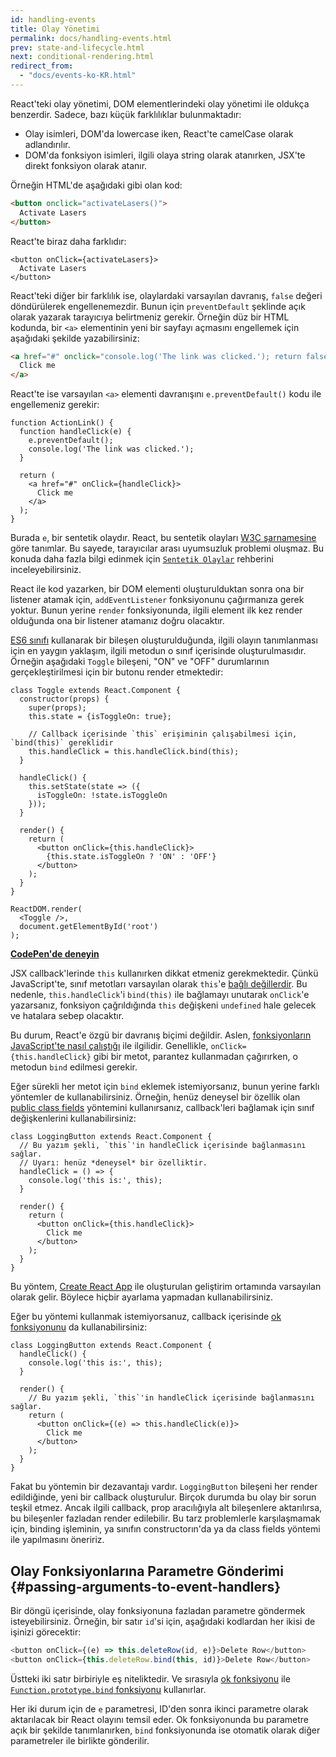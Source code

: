```yaml
---
id: handling-events
title: Olay Yönetimi
permalink: docs/handling-events.html
prev: state-and-lifecycle.html
next: conditional-rendering.html
redirect_from:
  - "docs/events-ko-KR.html"
---
```


React'teki olay yönetimi, DOM elementlerindeki olay yönetimi ile oldukça benzerdir. Sadece, bazı küçük farklılıklar bulunmaktadır: 

* Olay isimleri, DOM'da lowercase iken, React'te camelCase olarak adlandırılır.
* DOM'da fonksiyon isimleri, ilgili olaya string olarak atanırken, JSX'te direkt fonksiyon olarak atanır.

Örneğin HTML'de aşağıdaki gibi olan kod:

```html
<button onclick="activateLasers()">
  Activate Lasers
</button>
```

React'te biraz daha farklıdır:

```js{1}
<button onClick={activateLasers}>
  Activate Lasers
</button>
```

React'teki diğer bir farklılık ise, olaylardaki varsayılan davranış, `false` değeri döndürülerek engellenemezdir. Bunun için `preventDefault` şeklinde açık olarak yazarak tarayıcıya belirtmeniz gerekir. Örneğin düz bir HTML kodunda, bir `<a>` elementinin yeni bir sayfayı açmasını engellemek için aşağıdaki şekilde yazabilirsiniz:

```html
<a href="#" onclick="console.log('The link was clicked.'); return false">
  Click me
</a>
```

React'te ise varsayılan `<a>` elementi davranışını `e.preventDefault()` kodu ile engellemeniz gerekir:

```js{2-5,8}
function ActionLink() {
  function handleClick(e) {
    e.preventDefault();
    console.log('The link was clicked.');
  }

  return (
    <a href="#" onClick={handleClick}>
      Click me
    </a>
  );
}
```

Burada `e`, bir sentetik olaydır. React, bu sentetik olayları [W3C şarnamesine](https://www.w3.org/TR/DOM-Level-3-Events/) göre tanımlar. Bu sayede, tarayıcılar arası uyumsuzluk problemi oluşmaz. Bu konuda daha fazla bilgi edinmek için [`Sentetik Olaylar`](/docs/events.html) rehberini inceleyebilirsiniz.

React ile kod yazarken, bir DOM elementi oluşturulduktan sonra ona bir listener atamak için, `addEventListener` fonksiyonunu çağırmanıza gerek yoktur. Bunun yerine `render` fonksiyonunda, ilgili element ilk kez render olduğunda ona bir listener atamanız doğru olacaktır.

[ES6 sınıfı](https://developer.mozilla.org/en/docs/Web/JavaScript/Reference/Classes) kullanarak bir bileşen oluşturulduğunda, ilgili olayın tanımlanması için en yaygın yaklaşım, ilgili metodun o sınıf içerisinde  oluşturulmasıdır. Örneğin aşağıdaki `Toggle` bileşeni, "ON" ve "OFF" durumlarının gerçekleştirilmesi için bir butonu render etmektedir:

```js{6,7,10-14,18}
class Toggle extends React.Component {
  constructor(props) {
    super(props);
    this.state = {isToggleOn: true};

    // Callback içerisinde `this` erişiminin çalışabilmesi için, `bind(this)` gereklidir
    this.handleClick = this.handleClick.bind(this);
  }

  handleClick() {
    this.setState(state => ({
      isToggleOn: !state.isToggleOn
    }));
  }

  render() {
    return (
      <button onClick={this.handleClick}>
        {this.state.isToggleOn ? 'ON' : 'OFF'}
      </button>
    );
  }
}

ReactDOM.render(
  <Toggle />,
  document.getElementById('root')
);
```

[**CodePen'de deneyin**](http://codepen.io/gaearon/pen/xEmzGg?editors=0010)

JSX callback'lerinde `this` kullanırken dikkat etmeniz gerekmektedir. Çünkü JavaScript'te, sınıf metotları varsayılan olarak `this`'e [bağlı değillerdir](https://developer.mozilla.org/en/docs/Web/JavaScript/Reference/Global_objects/Function/bind). Bu nedenle, `this.handleClick`'i `bind(this)` ile bağlamayı unutarak `onClick`'e yazarsanız, fonksiyon çağrıldığında `this` değişkeni `undefined` hale gelecek ve hatalara sebep olacaktır.

Bu durum, React'e özgü bir davranış biçimi değildir. Aslen, [fonksiyonların JavaScript'te nasıl çalıştığı](https://www.smashingmagazine.com/2014/01/understanding-javascript-function-prototype-bind/) ile ilgilidir. Genellikle, `onClick={this.handleClick}` gibi bir metot, parantez kullanmadan çağırırken, o metodun `bind` edilmesi gerekir.

Eğer sürekli her metot için `bind` eklemek istemiyorsanız, bunun yerine farklı yöntemler de kullanabilirsiniz. Örneğin, henüz deneysel bir özellik olan [public class fields](https://babeljs.io/docs/plugins/transform-class-properties/) yöntemini kullanırsanız, callback'leri bağlamak için sınıf değişkenlerini kullanabilirsiniz:

```js{2-6}
class LoggingButton extends React.Component {
  // Bu yazım şekli, `this`'in handleClick içerisinde bağlanmasını sağlar.
  // Uyarı: henüz *deneysel* bir özelliktir.
  handleClick = () => {
    console.log('this is:', this);
  }

  render() {
    return (
      <button onClick={this.handleClick}>
        Click me
      </button>
    );
  }
}
```

Bu yöntem, [Create React App](https://github.com/facebookincubator/create-react-app) ile oluşturulan geliştirim ortamında varsayılan olarak gelir. Böylece hiçbir ayarlama yapmadan kullanabilirsiniz.

Eğer bu yöntemi kullanmak istemiyorsanuz, callback içerisinde [ok fonksiyonunu](https://developer.mozilla.org/en/docs/Web/JavaScript/Reference/Functions/Arrow_functions) da kullanabilirsiniz:

```js{7-9}
class LoggingButton extends React.Component {
  handleClick() {
    console.log('this is:', this);
  }

  render() {
    // Bu yazım şekli, `this`'in handleClick içerisinde bağlanmasını sağlar.
    return (
      <button onClick={(e) => this.handleClick(e)}>
        Click me
      </button>
    );
  }
}
```

Fakat bu yöntemin bir dezavantajı vardır. `LoggingButton` bileşeni her render edildiğinde, yeni bir callback oluşturulur. Birçok durumda bu olay bir sorun teşkil etmez. Ancak ilgili callback, prop aracılığıyla alt bileşenlere aktarılırsa, bu bileşenler fazladan render edilebilir. Bu tarz problemlerle karşılaşmamak için, binding işleminin, ya sınıfın constructorın'da ya da class fields yöntemi ile yapılmasını öneririz.

## Olay Fonksiyonlarına Parametre Gönderimi {#passing-arguments-to-event-handlers}

Bir döngü içerisinde, olay fonksiyonuna fazladan parametre göndermek isteyebilirsiniz. Örneğin, bir satır `id`'si için, aşağıdaki kodlardan her ikisi de işinizi görecektir: 

```js
<button onClick={(e) => this.deleteRow(id, e)}>Delete Row</button>
<button onClick={this.deleteRow.bind(this, id)}>Delete Row</button>
```

Üstteki iki satır birbiriyle eş niteliktedir. Ve sırasıyla [ok fonksiyonu](https://developer.mozilla.org/en-US/docs/Web/JavaScript/Reference/Functions/Arrow_functions) ile [`Function.prototype.bind` fonksiyonu](https://developer.mozilla.org/en-US/docs/Web/JavaScript/Reference/Global_objects/Function/bind) kullanırlar.

Her iki durum için de `e` parametresi, ID'den sonra ikinci parametre olarak aktarılacak bir React olayını temsil eder. Ok fonksiyonunda bu parametre açık bir şekilde tanımlanırken, `bind` fonksiyonunda ise otomatik olarak diğer parametreler ile birlikte gönderilir.
